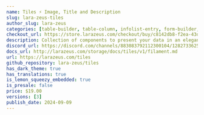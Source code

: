 ```yaml
---
name: Tiles ⚡️ Image, Title and Description
slug: lara-zeus-tiles
author_slug: lara-zeus
categories: [table-builder, table-column, infolist-entry, form-builder, form-field]
checkout_url: https://store.larazeus.com/checkout/buy/c8142db8-f2ea-43dc-adf8-21af024cfb7d?embed=1&media=0&logo=0&desc=0
description: Collection of components to present your data in an elegant way.
discord_url: https://discord.com/channels/883083792112300104/1282733625485295749
docs_url: http://larazeus.com/storage/docs/tiles/v1/filament.md
url: https://larazeus.com/tiles
github_repository: lara-zeus/tiles
has_dark_theme: true
has_translations: true
is_lemon_squeezy_embedded: true
is_presale: false
price: $19.00
versions: [3]
publish_date: 2024-09-09
---
```

